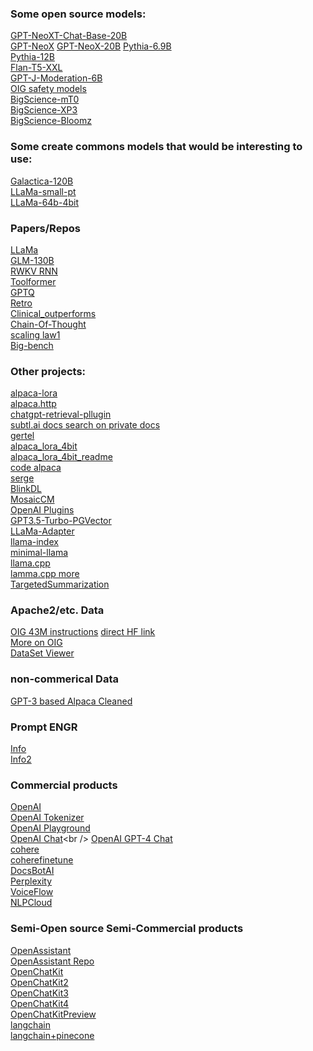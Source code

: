 ### Some open source models:
[GPT-NeoXT-Chat-Base-20B](https://huggingface.co/togethercomputer/GPT-NeoXT-Chat-Base-20B/tree/main)<br />
[GPT-NeoX](https://huggingface.co/docs/transformers/model_doc/gpt_neox)
[GPT-NeoX-20B](https://huggingface.co/EleutherAI/gpt-neox-20b)
[Pythia-6.9B](https://huggingface.co/EleutherAI/pythia-6.9b)<br />
[Pythia-12B](https://huggingface.co/EleutherAI/neox-ckpt-pythia-12b)<br />
[Flan-T5-XXL](https://huggingface.co/google/flan-t5-xxl)<br />
[GPT-J-Moderation-6B](https://huggingface.co/togethercomputer/GPT-JT-Moderation-6B)<br />
[OIG safety models](https://laion.ai/blog/oig-dataset/#safety-models)<br />
[BigScience-mT0](https://huggingface.co/mT0)<br />
[BigScience-XP3](https://huggingface.co/datasets/bigscience/xP3)<br />
[BigScience-Bloomz](https://huggingface.co/bigscience/bloomz)<br />

### Some create commons models that would be interesting to use:
[Galactica-120B](https://huggingface.co/facebook/galactica-120b)<br />
[LLaMa-small-pt](https://huggingface.co/decapoda-research/llama-smallint-pt)<br />
[LLaMa-64b-4bit](https://huggingface.co/maderix/llama-65b-4bit/tree/main)<br />

### Papers/Repos
[LLaMa](https://arxiv.org/abs/2302.13971)<br />
[GLM-130B](https://github.com/THUDM/GLM-130B)<br />
[RWKV RNN](https://github.com/BlinkDL/RWKV-LM)<br />
[Toolformer](https://arxiv.org/abs/2302.04761)<br />
[GPTQ](https://github.com/qwopqwop200/GPTQ-for-LLaMa)<br />
[Retro](https://www.deepmind.com/publications/improving-language-models-by-retrieving-from-trillions-of-tokens)<br />
[Clinical_outperforms](https://arxiv.org/abs/2302.08091)<br />
[Chain-Of-Thought](https://github.com/amazon-science/mm-cot)<br />
[scaling law1](https://arxiv.org/abs/2203.15556)<br />
[Big-bench](https://github.com/google/BIG-bench)<br />

### Other projects:
[alpaca-lora](https://github.com/h2oai/alpaca-lora)<br />
[alpaca.http](https://github.com/Nuked88/alpaca.http)<br />
[chatgpt-retrieval-pllugin](https://github.com/openai/chatgpt-retrieval-plugin)<br />
[subtl.ai docs search on private docs](https://www.subtl.ai/)<br />
[gertel](https://gretel.ai/)<br />
[alpaca_lora_4bit](https://github.com/johnsmith0031/alpaca_lora_4bit)<br />
[alpaca_lora_4bit_readme](https://github.com/s4rduk4r/alpaca_lora_4bit_readme)<br />
[code alpaca](https://github.com/sahil280114/codealpaca)<br />
[serge](https://github.com/nsarrazin/serge)<br />
[BlinkDL](https://huggingface.co/spaces/BlinkDL/ChatRWKV-gradio)<br />
[MosaicCM](https://github.com/mosaicml/examples#large-language-models-llms)<br />
[OpenAI Plugins](https://openai.com/blog/chatgpt-plugins)<br />
[GPT3.5-Turbo-PGVector](https://github.com/gannonh/gpt3.5-turbo-pgvector)<br />
[LLaMa-Adapter](https://github.com/ZrrSkywalker/LLaMA-Adapter)<br />
[llama-index](https://github.com/jerryjliu/llama_index)<br />
[minimal-llama](https://github.com/zphang/minimal-llama/)<br />
[llama.cpp](https://github.com/ggerganov/llama.cpp)<br />
[lamma.cpp more](https://til.simonwillison.net/llms/llama-7b-m2)<br />
[TargetedSummarization](https://github.com/helliun/targetedSummarization)<br />

### Apache2/etc. Data
[OIG 43M instructions](https://laion.ai/blog/oig-dataset/) [direct HF link](https://huggingface.co/datasets/laion/OIG)<br />
[More on OIG](https://laion.ai/blog/oig-dataset/)<br />
[DataSet Viewer](https://huggingface.co/datasets/viewer/?dataset=squad)<br />

### non-commerical Data
[GPT-3 based Alpaca Cleaned](https://github.com/gururise/AlpacaDataCleaned)<br />

### Prompt ENGR
[Info](https://lilianweng.github.io/posts/2023-03-15-prompt-engineering/)<br />
[Info2](https://github.com/dair-ai/Prompt-Engineering-Guide)<br />

### Commercial products
[OpenAI](https://platform.openai.com/docs/guides/fine-tuning/advanced-usage)<br />
[OpenAI Tokenizer](https://platform.openai.com/tokenizer)<br />
[OpenAI Playground](https://platform.openai.com/playground)<br />
[OpenAI Chat](https://chat.openai.com/chat?)<br />
[OpenAI GPT-4 Chat](https://chat.openai.com/chat?model=gpt-4)<br />
[cohere](https://cohere.io/)<br />
[coherefinetune](https://docs.cohere.ai/reference/finetune)<br />
[DocsBotAI](https://docsbot.ai/)<br />
[Perplexity](https://www.perplexity.ai/)<br />
[VoiceFlow](https://www.voiceflow.com/)<br />
[NLPCloud](https://nlpcloud.com/effectively-using-gpt-j-gpt-neo-gpt-3-alternatives-few-shot-learning.html)<br />

### Semi-Open source Semi-Commercial products
[OpenAssistant](https://open-assistant.io/)<br />
[OpenAssistant Repo](https://github.com/LAION-AI/Open-Assistant)<br />
[OpenChatKit](https://github.com/togethercomputer/OpenChatKit)<br />
[OpenChatKit2](https://github.com/togethercomputer/OpenDataHub)<br />
[OpenChatKit3](https://www.together.xyz/blog/openchatkit)<br />
[OpenChatKit4](https://github.com/togethercomputer/OpenChatKit/blob/main/training/README.md#arguments)<br />
[OpenChatKitPreview](https://api.together.xyz/open-chat?preview=1)<br />
[langchain](https://python.langchain.com/en/latest/)<br />
[langchain+pinecone](https://www.youtube.com/watch?v=nMniwlGyX-c)<br />
